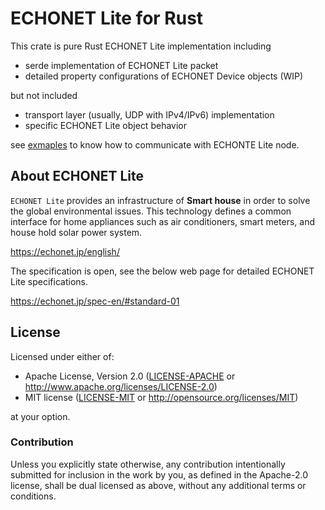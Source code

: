# ECHONET Lite for Rust

This crate is pure Rust ECHONET Lite implementation including
- serde implementation of ECHONET Lite packet
- detailed property configurations of ECHONET Device objects (WIP)

but not included
- transport layer (usually, UDP with IPv4/IPv6) implementation
- specific ECHONET Lite object behavior

see [exmaples](./examples) to know how to communicate with ECHONTE Lite node.

## About ECHONET Lite

`ECHONET Lite` provides an infrastructure of **Smart house** in order to solve the global environmental issues.
This technology defines a common interface for home appliances such as air conditioners, smart meters, and house hold solar power system.

https://echonet.jp/english/

The specification is open, see the below web page for detailed ECHONET Lite specifications.

https://echonet.jp/spec-en/#standard-01

## License

Licensed under either of:

- Apache License, Version 2.0 ([LICENSE-APACHE](LICENSE-APACHE) or
  http://www.apache.org/licenses/LICENSE-2.0)
- MIT license ([LICENSE-MIT](LICENSE-MIT) or http://opensource.org/licenses/MIT)

at your option.

### Contribution

Unless you explicitly state otherwise, any contribution intentionally submitted for inclusion in the
work by you, as defined in the Apache-2.0 license, shall be dual licensed as above, without any
additional terms or conditions.
